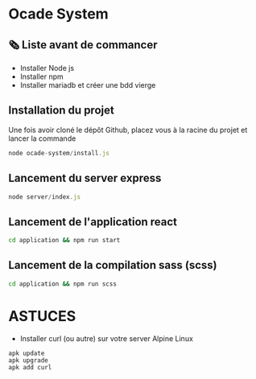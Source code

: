 # Ocade System

## 🗞️ Liste avant de commancer
* Installer Node js
* Installer npm
* Installer mariadb et créer une bdd vierge 


## Installation du projet
Une fois avoir cloné le dépôt Github, placez vous à la racine du projet et lancer la commande 
```js
node ocade-system/install.js  
```

## Lancement du server express
```js
node server/index.js
```

## Lancement de l'application react
```bash
cd application && npm run start
```

## Lancement de la compilation sass (scss)
```bash
cd application && npm run scss
```


# ASTUCES 
* Installer curl (ou autre) sur votre server Alpine Linux
```
apk update
apk upgrade
apk add curl
```